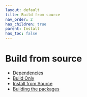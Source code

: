 ```yaml
---
layout: default
title: Build from source
nav_order: 2
has_children: true
parent: Install
has_toc: false
---
```

# Build from source



- [Dependencies](build-from-source/dependencies.md)
- [Build Only](build-from-source/build-only.md)
- [Install from Source](build-from-source/install-from-source.md)
- [Building the packages](build-from-source/building-the-packages.md)


<!-- Generated with mdsplit: https://github.com/alandefreitas/mdsplit -->
